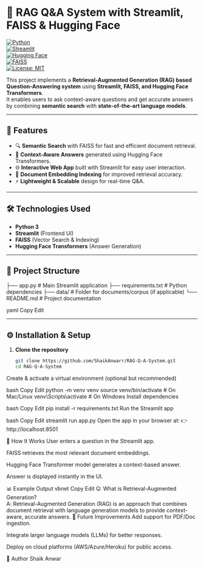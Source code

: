 # 📘 RAG Q&A System with Streamlit, FAISS & Hugging Face

[![Python](https://img.shields.io/badge/Python-3.8%2B-blue?logo=python)](https://www.python.org/)  
[![Streamlit](https://img.shields.io/badge/Streamlit-App-red?logo=streamlit)](https://streamlit.io/)  
[![Hugging Face](https://img.shields.io/badge/HuggingFace-Transformers-yellow?logo=huggingface)](https://huggingface.co/)  
[![FAISS](https://img.shields.io/badge/FAISS-SemanticSearch-green)](https://faiss.ai/)  
[![License: MIT](https://img.shields.io/badge/License-MIT-lightgrey)](LICENSE)  

This project implements a **Retrieval-Augmented Generation (RAG) based Question-Answering system** using **Streamlit, FAISS, and Hugging Face Transformers**.  
It enables users to ask context-aware questions and get accurate answers by combining **semantic search** with **state-of-the-art language models**.

---

## 🚀 Features
- 🔍 **Semantic Search** with FAISS for fast and efficient document retrieval.  
- 🤖 **Context-Aware Answers** generated using Hugging Face Transformers.  
- 🌐 **Interactive Web App** built with Streamlit for easy user interaction.  
- 📄 **Document Embedding Indexing** for improved retrieval accuracy.  
- ⚡ **Lightweight & Scalable** design for real-time Q&A.  

---

## 🛠️ Technologies Used
- **Python 3**  
- **Streamlit** (Frontend UI)  
- **FAISS** (Vector Search & Indexing)  
- **Hugging Face Transformers** (Answer Generation)  

---

## 📂 Project Structure
├── app.py # Main Streamlit application
├── requirements.txt # Python dependencies
├── data/ # Folder for documents/corpus (if applicable)
└── README.md # Project documentation

yaml
Copy
Edit

---

## ⚙️ Installation & Setup

1. **Clone the repository**
   ```bash
   git clone https://github.com/ShaikAnwarr/RAG-Q-A-System.git
   cd RAG-Q-A-System
Create & activate a virtual environment (optional but recommended)

bash
Copy
Edit
python -m venv venv
source venv/bin/activate   # On Mac/Linux
venv\Scripts\activate      # On Windows
Install dependencies

bash
Copy
Edit
pip install -r requirements.txt
Run the Streamlit app

bash
Copy
Edit
streamlit run app.py
Open the app in your browser at:
👉 http://localhost:8501

🎯 How It Works
User enters a question in the Streamlit app.

FAISS retrieves the most relevant document embeddings.

Hugging Face Transformer model generates a context-based answer.

Answer is displayed instantly in the UI.

📊 Example Output
vbnet
Copy
Edit
Q: What is Retrieval-Augmented Generation?  
A: Retrieval-Augmented Generation (RAG) is an approach that combines document retrieval with language generation models to provide context-aware, accurate answers.
📌 Future Improvements
Add support for PDF/Doc ingestion.

Integrate larger language models (LLMs) for better responses.

Deploy on cloud platforms (AWS/Azure/Heroku) for public access.

👤 Author
Shaik Anwar
